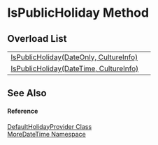 # IsPublicHoliday Method


## Overload List
<table>
<tr>
<td><a href="M_MoreDateTime_DefaultHolidayProvider_IsPublicHoliday.md">IsPublicHoliday(DateOnly, CultureInfo)</a></td>
<td> </td></tr>
<tr>
<td><a href="M_MoreDateTime_DefaultHolidayProvider_IsPublicHoliday_1.md">IsPublicHoliday(DateTime, CultureInfo)</a></td>
<td> </td></tr>
</table>

## See Also


#### Reference
<a href="T_MoreDateTime_DefaultHolidayProvider.md">DefaultHolidayProvider Class</a>  
<a href="N_MoreDateTime.md">MoreDateTime Namespace</a>  
